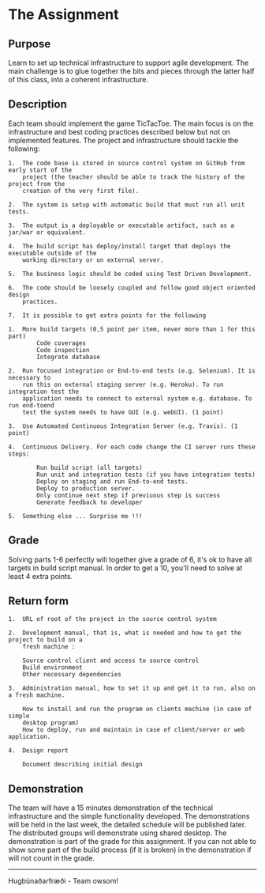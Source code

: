 
The Assignment
===

Purpose 
--
Learn to set up technical infrastructure to support agile development. The main challenge is
to glue together the bits and pieces through the latter half of this class, into a coherent
infrastructure.


Description
--
Each team should implement the game TicTacToe. The main focus is on the infrastructure
and best coding practices described below but not on implemented features.
The project and infrastructure should tackle the following:

    1.  The code base is stored in source control system on GitHub from early start of the
        project (the teacher should be able to track the history of the project from the
        creation of the very first file).

    2.  The system is setup with automatic build that must run all unit tests.

    3.  The output is a deployable or executable artifact, such as a jar/war or equivalent. 

    4.  The build script has deploy/install target that deploys the executable outside of the
        working directory or on external server.

    5.  The business logic should be coded using Test Driven Development.

    6.  The code should be loosely coupled and follow good object oriented design
        practices.
        
    7.  It is possible to get extra points for the following
    
    1.  More build targets (0,5 point per item, never more than 1 for this part)
            Code coverages
            Code inspection
            Integrate database
            
    2.  Run focused integration or End-to-end tests (e.g. Selenium). It is necessary to
        run this on external staging server (e.g. Heroku). To run integration test the
        application needs to connect to external system e.g. database. To run end-toend
        test the system needs to have GUI (e.g. webUI). (1 point)

    3.  Use Automated Continuous Integration Server (e.g. Travis). (1 point)
    
    4.  Continuous Delivery. For each code change the CI server runs these steps:
            
            Run build script (all targets)
            Run unit and integration tests (if you have integration tests)
            Deploy on staging and run End-to-end tests.
            Deploy to production server.
            Only continue next step if previuous step is success
            Generate feedback to developer
    
    5.  Something else ... Surprise me !!!
    


Grade
---
Solving parts 1-6 perfectly will together give a grade of 6, it's ok to have all targets in 
build script manual. In order to get a 10, you'll need to solve at least 4 extra points.

Return form
---
    
    1.  URL of root of the project in the source control system
  
    2.  Development manual, that is, what is needed and how to get the project to build on a
        fresh machine :
        
        Source control client and access to source control
        Build environment
        Other necessary dependencies
    
    3.  Administration manual, how to set it up and get it to run, also on a fresh machine.
        
        How to install and run the program on clients machine (in case of simple 
        desktop program)
        How to deploy, run and maintain in case of client/server or web application.
    
    4.  Design report
    
        Document describing initial design


Demonstration
---
The team will have a 15 minutes demonstration of the technical infrastructure and the simple
functionality developed. The demonstrations will be held in the last week, the detailed
schedule will be published later. The distributed groups will demonstrate using shared
desktop. The demonstration is part of the grade for this assignment. If you can not able to
show some part of the build process (if it is broken) in the demonstration if will not
count in the grade.



---

Hugbúnaðarfræði - Team owsom!
